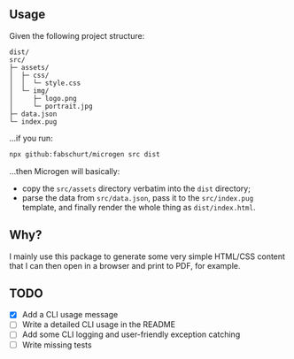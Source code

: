 ## Usage

Given the following project structure:

```
dist/
src/
├─ assets/
│  ├─ css/
│  │  └─ style.css
│  └─ img/
│     ├─ logo.png
│     └─ portrait.jpg
├─ data.json
└─ index.pug
```

…if you run:

```sh
npx github:fabschurt/microgen src dist
```

…then Microgen will basically:

* copy the `src/assets` directory verbatim into the `dist` directory;
* parse the data from `src/data.json`, pass it to the `src/index.pug` template,
and finally render the whole thing as `dist/index.html`.

## Why?

I mainly use this package to generate some very simple HTML/CSS content that I
can then open in a browser and print to PDF, for example.

## TODO

- [x] Add a CLI usage message
- [ ] Write a detailed CLI usage in the README
- [ ] Add some CLI logging and user-friendly exception catching
- [ ] Write missing tests
